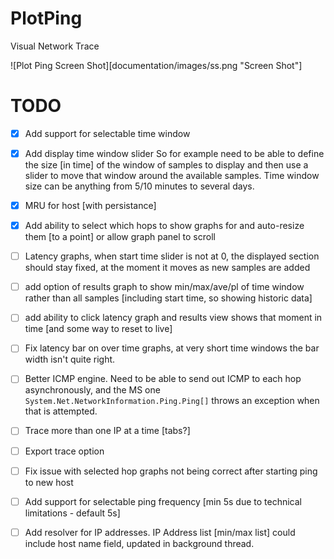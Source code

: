 # PlotPing

Visual Network Trace

![Plot Ping Screen Shot][documentation/images/ss.png "Screen Shot"]

# TODO
- [x] Add support for selectable time window

- [x] Add display time window slider So for example need to be able to define the size [in time] of the window of samples to display and then use a slider to move that window around the available samples. 
Time window size can be anything from 5/10 minutes to several days.

- [x] MRU for host [with persistance]

- [x] Add ability to select which hops to show graphs for and auto-resize them [to a point] or allow graph panel to scroll

- [ ] Latency graphs, when start time slider is not at 0, the displayed section should stay fixed, at the moment it moves as new samples are added

- [ ] add option of results graph to show min/max/ave/pl of time window rather than all samples [including start time, so showing historic data]

- [ ] add ability to click latency graph and results view shows that moment in time [and some way to reset to live]

- [ ] Fix latency bar on over time graphs, at very short time windows the bar width isn't quite right.

- [ ] Better ICMP engine. Need to be able to send out ICMP to each hop asynchronously, and the MS one `System.Net.NetworkInformation.Ping.Ping[]` throws an exception when that is attempted.

- [ ] Trace more than one IP at a time [tabs?]

- [ ] Export trace option

- [ ] Fix issue with selected hop graphs not being correct after starting ping to new host

- [ ] Add support for selectable ping frequency [min 5s due to technical limitations - default 5s]

- [ ] Add resolver for IP addresses.  IP Address list [min/max list] could include host name field, updated in background thread.